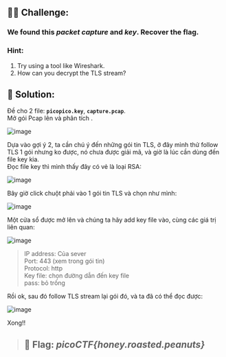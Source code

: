 ## 🕵️‍♂️ Challenge:
### We found this ***packet capture*** and ***key***. Recover the flag.
### Hint:
1. Try using a tool like Wireshark.
2. How can you decrypt the TLS stream?
## 📝 Solution:
Đề cho 2 file: **`picopico.key`**, **`capture.pcap`**.  
Mở gói Pcap lên và phân tích  .

![image](https://github.com/user-attachments/assets/1323c2b4-6702-4c0c-8786-df8693f10937)

Dựa vào gợi ý 2, ta cần chú ý đến những gói tin TLS, ở đây mình thử follow TLS 1 gói nhưng ko được, nó chưa được giải mã, và giờ là lúc cần dùng đến file key kia.  
Đọc file key thì mình thấy đây có vẻ là loại RSA:  

![image](https://github.com/user-attachments/assets/6e9f4077-d972-411b-8806-5f7db466c32e)

Bây giờ click chuột phải vào 1 gói tin TLS và chọn như mình:  

![image](https://github.com/user-attachments/assets/a33d5b90-62a6-4545-b61b-1d27e6e43ea1)

Một cửa sổ được mở lên và chúng ta hãy add key file vào, cùng các giá trị liên quan:  

![image](https://github.com/user-attachments/assets/a8fde197-dcc4-43ca-8f9c-f8cdc87b7788)


> IP address: Của sever  
> Port: 443 (xem trong gói tin)  
> Protocol: http  
> Key file: chọn đường dẫn đến key file  
> pass: bỏ trống  

Rồi ok, sau đó follow TLS stream lại gói đó, và ta đã có thể đọc được:  

![image](https://github.com/user-attachments/assets/469d8862-0cf5-4f57-9192-1984fa435059)

Xong!!
> ## 🎯 Flag: ***picoCTF{honey.roasted.peanuts}***
